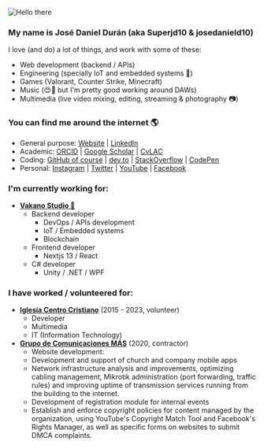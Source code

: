 ![Hello there](https://media3.giphy.com/media/xTiIzJSKB4l7xTouE8/giphy.gif)
### My name is José Daniel Durán (aka Superjd10 & josedanield10)
I love (and do) a lot of things, and work with some of these:
- Web development (backend / APIs)
- Engineering (specially IoT and embedded systems 🤖)
- Games (Valorant, Counter Strike, Minecraft)
- Music (😍🎹 but I'm pretty good working around DAWs)
- Multimedia (live video mixing, editing, streaming & photography 📷)

### You can find me around the internet 🌎
- General purpose: [Website](https://josedanield10.com) | [LinkedIn](https://www.linkedin.com/in/josedanield10/)
- Academic: [ORCID](https://orcid.org/0000-0003-2968-3901) | [Google Scholar](https://scholar.google.es/citations?user=vOLWlF8AAAAJ) | [CvLAC](https://scienti.minciencias.gov.co/cvlac/visualizador/generarCurriculoCv.do?cod_rh=0001697729)
- Coding: [GitHub of course](https://github.com/Superjd10?tab=repositories) | [dev.to](https://dev.to/superjd10) | [StackOverflow](https://stackoverflow.com/users/2105243/superjd10) | [CodePen](https://codepen.io/superjd10)
- Personal: [Instagram](https://instagram.com/josedanield10) | [Twitter](https://twitter.com/josedanield10) | [YouTube](https://www.youtube.com/josedanielduranbayona) | [Facebook](https://facebook.com/josedanield10)


### I'm currently working for:
- [**Vakano Studio 🐼**](https://vakano.studio)
  - Backend developer
    - DevOps / APIs development
    - IoT / Embedded systems
    - Blockchain
  - Frontend developer
    - Nextjs 13 / React
  - C# developer
    - Unity / .NET / WPF

### I have worked / volunteered for:
- [**Iglesia Centro Cristiano**](https://www.centrocristiano.com.co) (2015 - 2023, volunteer)
  - Developer
  <!---
    - Backend (PHP, Node.js)
    - Frontend (HTML, CSS, JS)
    - App development (Android, iOS, Android TV, Apple TV, Roku)
    - DevOps (Linux, Apache, Nginx with SSL, Docker, Git, running on VPS, AWS and GCP)
    - IoT / Embedded systems (Arduino, Raspberry Pi)
    -->
  - Multimedia
  <!---
    - Live video mixing (ATEM, vMix, OBS, Wirecast) and graphics (ProPresenter, EasyWorship)
    - Live camera operation (Sony, Canon, Marshall)
    - Video editing (Adobe Premiere, After Effects, DaVinci Resolve)
    - Streaming (OBS, vMix, Wirecast, Livestream Studio)
    - Photography (ocassionally)
    -->
  - IT (Information Technology)
  <!---
    - Windows & macOS (installation, configuration, maintenance)
    - Networking (LAN, WiFi, port forwarding)
    - Google Workspace (emails, unlimited storage). Transition thanks to [Tecnologia para el Sector Social (TechSoup Colombia)](https://www.tecnologiaparaelsectorsocial.org/).
    - Online services (Domains, hosting, subscriptions)
    -->
- [**Grupo de Comunicaciones MÁS**](https://grupodecomunicacionesmas.com) (2020, contractor)
  - Website development:
  <!---
    - “Frecuencia F”: [Old](https://old.frecuenciaf.com) using pure PHP and [new](https://frecuenciaf.com) using Laravel with Composer.
    - “Grupo de Comunicaciones MAS” (current using only HTML/CSS/JS)
    - “Iglesia Centro Cristiano” (test environment using WordPress). 
    - All delivered using Git (and GitHub where necessary), with the exception of the last one which was delivered using the hosting provider's cPanel control panel.
    -->
  - Development and support of church and company mobile apps
  <!---
    - Ddevelopment and delivery of TV apps for:
      - Roku
      - Android
      - tvOS
    - Radio streaming services with monitoring for AM and FM radio stations
    - Supporting iOS and Android app developed by a partner using React Native
    - Building the infrastructure for such applications using multiple virtual private servers (VPS) running Ubuntu with: Nginx, Nginx RTMP, Icecast, Docker and Grafana. 
    -->
  - Network infrastructure analysis and improvements, optimizing cabling management, Mikrotik administration (port forwarding, traffic rules) and improving uptime of transmission services running from the building to the internet. 
  - Development of registration module for internal events
  <!---
    - Enhanced to be a pre-registration website with national ID reading during COVID-19 pandemic and government mandates
    - Transformed into required access for the building during business hours. 
  - Media infrastructure support:
    - Development of a NodeJS application to easily control Blackmagic ATEM functions (and expand those functions) using an 80-button MIDI controller, saving +$3000 in equipment sold by the manufacturer.
    - Build a marketing mailing service using Amazon SES to send out +2500 weekly mailings (saving +$100 per month compared to other services). 
    -->
  - Establish and enforce copyright policies for content managed by the organization, using YouTube's Copyright Match Tool and Facebook's Rights Manager, as well as specific forms on websites to submit DMCA complaints.

